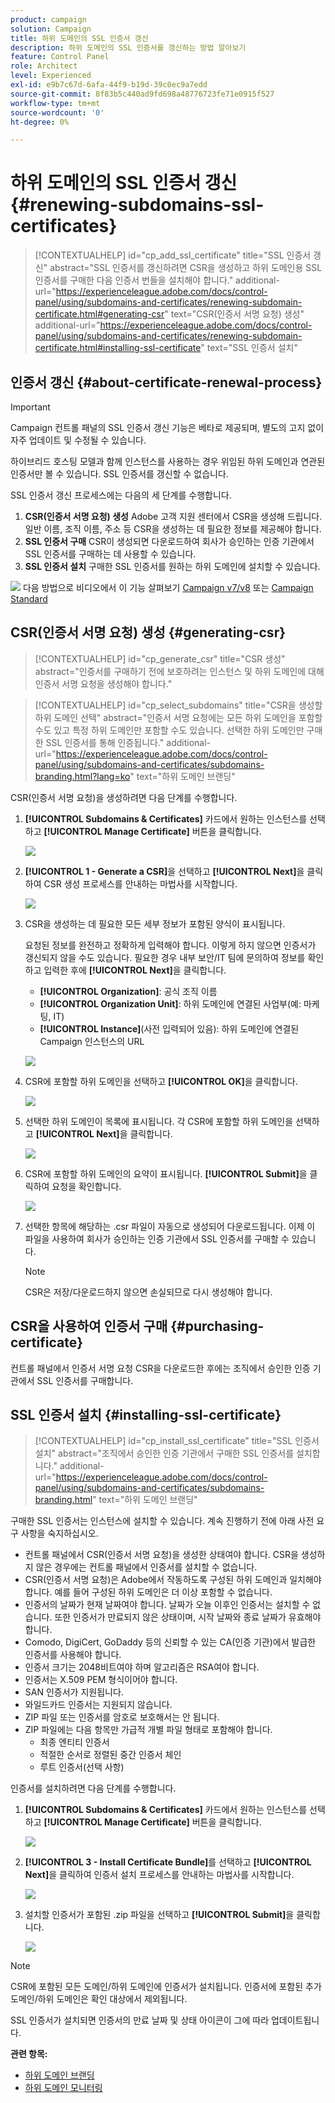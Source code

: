 ```yaml
---
product: campaign
solution: Campaign
title: 하위 도메인의 SSL 인증서 갱신
description: 하위 도메인의 SSL 인증서를 갱신하는 방법 알아보기
feature: Control Panel
role: Architect
level: Experienced
exl-id: e9b7c67d-6afa-44f9-b19d-39c0ec9a7edd
source-git-commit: 8f83b5c440ad9fd698a48776723fe71e0915f527
workflow-type: tm+mt
source-wordcount: '0'
ht-degree: 0%

---
```


# 하위 도메인의 SSL 인증서 갱신 {#renewing-subdomains-ssl-certificates}

>[!CONTEXTUALHELP]
>id="cp_add_ssl_certificate"
>title="SSL 인증서 갱신"
>abstract="SSL 인증서를 갱신하려면 CSR을 생성하고 하위 도메인용 SSL 인증서를 구매한 다음 인증서 번들을 설치해야 합니다."
>additional-url="https://experienceleague.adobe.com/docs/control-panel/using/subdomains-and-certificates/renewing-subdomain-certificate.html#generating-csr" text="CSR(인증서 서명 요청) 생성"
>additional-url="https://experienceleague.adobe.com/docs/control-panel/using/subdomains-and-certificates/renewing-subdomain-certificate.html#installing-ssl-certificate" text="SSL 인증서 설치"

## 인증서 갱신 {#about-certificate-renewal-process}

>[!IMPORTANT]
>
>Campaign 컨트롤 패널의 SSL 인증서 갱신 기능은 베타로 제공되며, 별도의 고지 없이 자주 업데이트 및 수정될 수 있습니다.
>
>하이브리드 호스팅 모델과 함께 인스턴스를 사용하는 경우 위임된 하위 도메인과 연관된 인증서만 볼 수 있습니다. SSL 인증서를 갱신할 수 없습니다.

SSL 인증서 갱신 프로세스에는 다음의 세 단계를 수행합니다.

1. **CSR(인증서 서명 요청) 생성** Adobe 고객 지원 센터에서 CSR을 생성해 드립니다. 일반 이름, 조직 이름, 주소 등 CSR을 생성하는 데 필요한 정보를 제공해야 합니다.
1. **SSL 인증서 구매** CSR이 생성되면 다운로드하여 회사가 승인하는 인증 기관에서 SSL 인증서를 구매하는 데 사용할 수 있습니다.
1. **SSL 인증서 설치** 구매한 SSL 인증서를 원하는 하위 도메인에 설치할 수 있습니다.

![](assets/do-not-localize/how-to-video.png) 다음 방법으로 비디오에서 이 기능 살펴보기 [Campaign v7/v8](https://experienceleague.adobe.com/docs/campaign-classic-learn/control-panel/subdomains-and-certificates/adding-ssl-certificates.html#subdomains-and-certificates) 또는 [Campaign Standard](https://experienceleague.adobe.com/docs/campaign-standard-learn/control-panel/subdomains-and-certificates/adding-ssl-certificates.html#adding-ssl-certificates)

## CSR(인증서 서명 요청) 생성 {#generating-csr}

>[!CONTEXTUALHELP]
>id="cp_generate_csr"
>title="CSR 생성"
>abstract="인증서를 구매하기 전에 보호하려는 인스턴스 및 하위 도메인에 대해 인증서 서명 요청을 생성해야 합니다."

>[!CONTEXTUALHELP]
>id="cp_select_subdomains"
>title="CSR을 생성할 하위 도메인 선택"
>abstract="인증서 서명 요청에는 모든 하위 도메인을 포함할 수도 있고 특정 하위 도메인만 포함할 수도 있습니다. 선택한 하위 도메인만 구매한 SSL 인증서를 통해 인증됩니다."
>additional-url="https://experienceleague.adobe.com/docs/control-panel/using/subdomains-and-certificates/subdomains-branding.html?lang=ko" text="하위 도메인 브랜딩"

CSR(인증서 서명 요청)을 생성하려면 다음 단계를 수행합니다.

1. **[!UICONTROL Subdomains & Certificates]** 카드에서 원하는 인스턴스를 선택하고 **[!UICONTROL Manage Certificate]** 버튼을 클릭합니다.

   ![](assets/renewal1.png)

1. **[!UICONTROL 1 - Generate a CSR]**&#x200B;을 선택하고 **[!UICONTROL Next]**&#x200B;을 클릭하여 CSR 생성 프로세스를 안내하는 마법사를 시작합니다.

   ![](assets/renewal2.png)

1. CSR을 생성하는 데 필요한 모든 세부 정보가 포함된 양식이 표시됩니다.

   요청된 정보를 완전하고 정확하게 입력해야 합니다. 이렇게 하지 않으면 인증서가 갱신되지 않을 수도 있습니다. 필요한 경우 내부 보안/IT 팀에 문의하여 정보를 확인하고 입력한 후에 **[!UICONTROL Next]**&#x200B;을 클릭합니다.

   * **[!UICONTROL Organization]**: 공식 조직 이름
   * **[!UICONTROL Organization Unit]**: 하위 도메인에 연결된 사업부(예: 마케팅, IT)
   * **[!UICONTROL Instance]**(사전 입력되어 있음): 하위 도메인에 연결된 Campaign 인스턴스의 URL

   ![](assets/renewal3.png)

1. CSR에 포함할 하위 도메인을 선택하고 **[!UICONTROL OK]**&#x200B;을 클릭합니다.

   ![](assets/renewal4.png)

1. 선택한 하위 도메인이 목록에 표시됩니다. 각 CSR에 포함할 하위 도메인을 선택하고 **[!UICONTROL Next]**&#x200B;을 클릭합니다.

   ![](assets/renewal5.png)

1. CSR에 포함할 하위 도메인의 요약이 표시됩니다. **[!UICONTROL Submit]**&#x200B;을 클릭하여 요청을 확인합니다.

   ![](assets/renewal6.png)

1. 선택한 항목에 해당하는 .csr 파일이 자동으로 생성되어 다운로드됩니다. 이제 이 파일을 사용하여 회사가 승인하는 인증 기관에서 SSL 인증서를 구매할 수 있습니다.

   >[!NOTE]
   >
   >CSR은 저장/다운로드하지 않으면 손실되므로 다시 생성해야 합니다.

## CSR을 사용하여 인증서 구매 {#purchasing-certificate}

컨트롤 패널에서 인증서 서명 요청 CSR을 다운로드한 후에는 조직에서 승인한 인증 기관에서 SSL 인증서를 구매합니다.

## SSL 인증서 설치 {#installing-ssl-certificate}

>[!CONTEXTUALHELP]
>id="cp_install_ssl_certificate"
>title="SSL 인증서 설치"
>abstract="조직에서 승인한 인증 기관에서 구매한 SSL 인증서를 설치합니다."
>additional-url="https://experienceleague.adobe.com/docs/control-panel/using/subdomains-and-certificates/subdomains-branding.html" text="하위 도메인 브랜딩"

구매한 SSL 인증서는 인스턴스에 설치할 수 있습니다. 계속 진행하기 전에 아래 사전 요구 사항을 숙지하십시오.

* 컨트롤 패널에서 CSR(인증서 서명 요청)을 생성한 상태여야 합니다. CSR을 생성하지 않은 경우에는 컨트롤 패널에서 인증서를 설치할 수 없습니다.
* CSR(인증서 서명 요청)은 Adobe에서 작동하도록 구성된 하위 도메인과 일치해야 합니다. 예를 들어 구성된 하위 도메인은 더 이상 포함할 수 없습니다.
* 인증서의 날짜가 현재 날짜여야 합니다. 날짜가 오늘 이후인 인증서는 설치할 수 없습니다. 또한 인증서가 만료되지 않은 상태이며, 시작 날짜와 종료 날짜가 유효해야 합니다.
* Comodo, DigiCert, GoDaddy 등의 신뢰할 수 있는 CA(인증 기관)에서 발급한 인증서를 사용해야 합니다.
* 인증서 크기는 2048비트여야 하며 알고리즘은 RSA여야 합니다.
* 인증서는 X.509 PEM 형식이어야 합니다.
* SAN 인증서가 지원됩니다.
* 와일드카드 인증서는 지원되지 않습니다.
* ZIP 파일 또는 인증서를 암호로 보호해서는 안 됩니다.
* ZIP 파일에는 다음 항목만 가급적 개별 파일 형태로 포함해야 합니다.
   * 최종 엔티티 인증서
   * 적절한 순서로 정렬된 중간 인증서 체인
   * 루트 인증서(선택 사항)

인증서를 설치하려면 다음 단계를 수행합니다.

1. **[!UICONTROL Subdomains & Certificates]** 카드에서 원하는 인스턴스를 선택하고 **[!UICONTROL Manage Certificate]** 버튼을 클릭합니다.

   ![](assets/renewal1.png)

1. **[!UICONTROL 3 - Install Certificate Bundle]**&#x200B;를 선택하고 **[!UICONTROL Next]**&#x200B;을 클릭하여 인증서 설치 프로세스를 안내하는 마법사를 시작합니다.

   ![](assets/install1.png)

1. 설치할 인증서가 포함된 .zip 파일을 선택하고 **[!UICONTROL Submit]**&#x200B;을 클릭합니다.

   ![](assets/install2.png)

>[!NOTE]
>
>CSR에 포함된 모든 도메인/하위 도메인에 인증서가 설치됩니다. 인증서에 포함된 추가 도메인/하위 도메인은 확인 대상에서 제외됩니다.

SSL 인증서가 설치되면 인증서의 만료 날짜 및 상태 아이콘이 그에 따라 업데이트됩니다.

**관련 항목:**

* [하위 도메인 브랜딩](../../subdomains-certificates/using/subdomains-branding.md)
* [하위 도메인 모니터링](../../subdomains-certificates/using/monitoring-subdomains.md)
